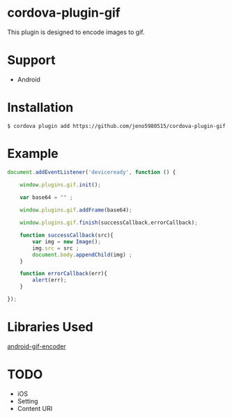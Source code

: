 # cordova-plugin-gif
This plugin is designed to encode images to gif.

# Support
*   Android

# Installation
```
$ cordova plugin add https://github.com/jeno5980515/cordova-plugin-gif
```
# Example
```javascript
document.addEventListener('deviceready', function () {

	window.plugins.gif.init();
	
	var base64 = "" ;

	window.plugins.gif.addFrame(base64);

	window.plugins.gif.finish(successCallback,errorCallback);

	function successCallback(src){
		var img = new Image();
		img.src = src ;
		document.body.appendChild(img) ;
	}

	function errorCallback(err){
		alert(err);
	}

});
``` 
# Libraries Used
[android-gif-encoder](https://github.com/nbadal/android-gif-encoder)

# TODO
*	iOS
*	Setting
*	Content URI
